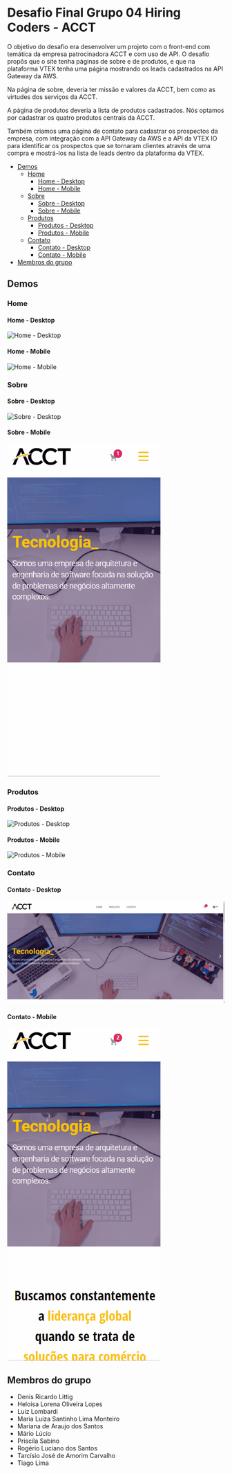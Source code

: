 # Desafio Final Grupo 04 Hiring Coders - ACCT

O objetivo do desafio era desenvolver um projeto com o front-end com temática da empresa patrocinadora ACCT e com uso de API. O desafio propôs que o site tenha páginas de sobre e de produtos, e que na plataforma VTEX tenha uma página mostrando os leads cadastrados na API Gateway da AWS. 

Na página de sobre, deveria ter missão e valores da ACCT, bem como as virtudes dos serviços da ACCT.

A página de produtos deveria a lista de produtos cadastrados. Nós optamos por cadastrar os quatro produtos centrais da ACCT.

Também criamos uma página de contato para cadastrar os prospectos da empresa, com integração com a API Gateway da AWS e a API da VTEX IO para identificar os prospectos que se tornaram clientes através de uma compra e mostrá-los na lista de leads dentro da plataforma da VTEX.

  * [Demos](#demos)
    + [Home](#home)
      - [Home - Desktop](#home---desktop)
      - [Home - Mobile](#home---mobile)
    + [Sobre](#sobre)
      - [Sobre - Desktop](#sobre---desktop)
      - [Sobre - Mobile](#sobre---mobile)
    + [Produtos](#produtos)
      - [Produtos - Desktop](#produtos---desktop)
      - [Produtos - Mobile](#produtos---mobile)
    + [Contato](#contato)
      - [Contato - Desktop](#contato---desktop)
      - [Contato - Mobile](#contato---mobile)
  * [Membros do grupo](#membros-do-grupo)

## Demos

### Home

#### Home - Desktop

![Home - Desktop](demos/desafiofinal-home.gif)

#### Home - Mobile

![Home - Mobile](demos/desafiofinal-m-home.gif)

### Sobre

#### Sobre - Desktop

![Sobre - Desktop](demos/desafiofinal-sobre.gif)

#### Sobre - Mobile

![Sobre - Mobile](demos/desafiofinal-m-sobre.gif)

### Produtos

#### Produtos - Desktop

![Produtos - Desktop](demos/desafiofinal-produtos.gif)

#### Produtos - Mobile

![Produtos - Mobile](demos/desafiofinal-m-produtos.gif)

### Contato

#### Contato - Desktop

![Sobre - Contato Desktop](demos/desafiofinal-contato.gif)

#### Contato - Mobile

![Contato - Mobile](demos/desafiofinal-m-contato.gif)

## Membros do grupo
- Denis Ricardo Littig
- Heloisa Lorena Oliveira Lopes
- Luiz Lombardi
- Maria Luíza Santinho Lima Monteiro
- Mariana de Araujo dos Santos
- Mário Lúcio
- Priscila Sabino
- Rogério Luciano dos Santos
- Tarcísio José de Amorim Carvalho
- Tiago Lima
